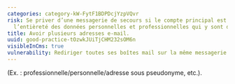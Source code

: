 ```yaml
---
categories: category-kW-FytF1BDPDcjYzpVQvr
risk: Se priver d’une messagerie de secours si le compte principal est piraté et compromettre
  l’entièreté des données personnelles et professionnelles qui y sont détenues.
title: Avoir plusieurs adresses e-mail.
uuid: good-practice-tOzwkJUiTjCHM232sOM6n
visibleInCms: true
vulnerability: Rediriger toutes ses boîtes mail sur la même messagerie.
---
```


(Ex. : professionnelle/personnelle/adresse sous pseudonyme, etc.).